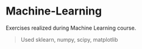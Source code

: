 # Machine-Learning
Exercises realized during Machine Learning course.
> Used sklearn, numpy, scipy, matplotlib
